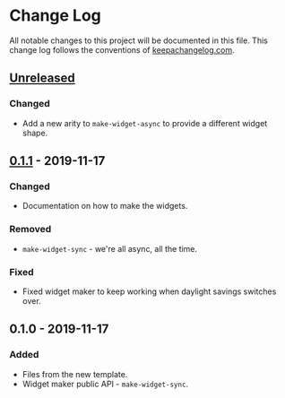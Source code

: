 # Change Log
All notable changes to this project will be documented in this file. This change log follows the conventions of [keepachangelog.com](http://keepachangelog.com/).

## [Unreleased]
### Changed
- Add a new arity to `make-widget-async` to provide a different widget shape.

## [0.1.1] - 2019-11-17
### Changed
- Documentation on how to make the widgets.

### Removed
- `make-widget-sync` - we're all async, all the time.

### Fixed
- Fixed widget maker to keep working when daylight savings switches over.

## 0.1.0 - 2019-11-17
### Added
- Files from the new template.
- Widget maker public API - `make-widget-sync`.

[Unreleased]: https://github.com/your-name/bf/compare/0.1.1...HEAD
[0.1.1]: https://github.com/your-name/bf/compare/0.1.0...0.1.1
